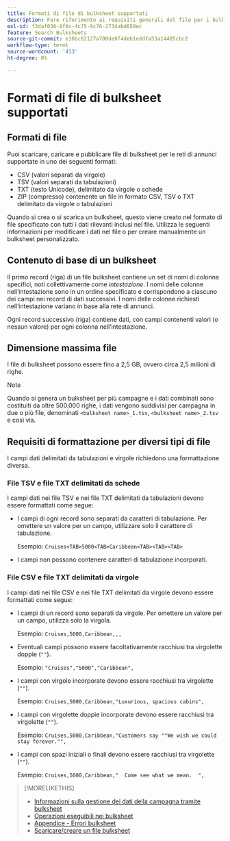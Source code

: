 ```yaml
---
title: Formati di file di bulksheet supportati
description: Fare riferimento ai requisiti generali del file per i bulksheet.
exl-id: f3daf036-8f0c-4c75-9c76-2734abd850ec
feature: Search Bulksheets
source-git-commit: e16bc62127a708de8f4deb1eddfa53a14405cbc2
workflow-type: tm+mt
source-wordcount: '413'
ht-degree: 0%

---
```


# Formati di file di bulksheet supportati

## Formati di file

Puoi scaricare, caricare e pubblicare file di bulksheet per le reti di annunci supportate in uno dei seguenti formati:

* CSV (valori separati da virgole)
* TSV (valori separati da tabulazioni)
* TXT (testo Unicode), delimitato da virgole o schede
* ZIP (compresso) contenente un file in formato CSV, TSV o TXT delimitato da virgole o tabulazioni

Quando si crea o si scarica un bulksheet, questo viene creato nel formato di file specificato con tutti i dati rilevanti inclusi nel file. Utilizza le seguenti informazioni per modificare i dati nel file o per creare manualmente un bulksheet personalizzato.

## Contenuto di base di un bulksheet

Il primo record (riga) di un file bulksheet contiene un set di nomi di colonna specifici, noti collettivamente come <i>intestazione</i>. I nomi delle colonne nell’intestazione sono in un ordine specificato e corrispondono a ciascuno dei campi nei record di dati successivi. I nomi delle colonne richiesti nell’intestazione variano in base alla rete di annunci.

Ogni record successivo (riga) contiene dati, con campi contenenti valori (o nessun valore) per ogni colonna nell’intestazione.

## Dimensione massima file

I file di bulksheet possono essere fino a 2,5 GB, ovvero circa 2,5 milioni di righe.

>[!NOTE]
>
>Quando si genera un bulksheet per più campagne e i dati combinati sono costituiti da oltre 500.000 righe, i dati vengono suddivisi per campagna in due o più file, denominati `<bulksheet name>_1.tsv`, `<bulksheet name>_2.tsv` e così via.

## Requisiti di formattazione per diversi tipi di file

I campi dati delimitati da tabulazioni e virgole richiedono una formattazione diversa.

### File TSV e file TXT delimitati da schede

I campi dati nei file TSV e nei file TXT delimitati da tabulazioni devono essere formattati come segue:

* I campi di ogni record sono separati da caratteri di tabulazione. Per omettere un valore per un campo, utilizzare solo il carattere di tabulazione.

  Esempio: `Cruises<TAB>5000<TAB>Caribbean<TAB><TAB><TAB>`

* I campi non possono contenere caratteri di tabulazione incorporati.

### File CSV e file TXT delimitati da virgole

I campi dati nei file CSV e nei file TXT delimitati da virgole devono essere formattati come segue:

* I campi di un record sono separati da virgole. Per omettere un valore per un campo, utilizza solo la virgola.

  Esempio: `Cruises,5000,Caribbean,,,`

* Eventuali campi possono essere facoltativamente racchiusi tra virgolette doppie (`""`).

  Esempio: `"Cruises","5000","Caribbean",`

* I campi con virgole incorporate devono essere racchiusi tra virgolette (`""`).

  Esempio: `Cruises,5000,Caribbean,"Luxurious, spacious cabins",`

* I campi con virgolette doppie incorporate devono essere racchiusi tra virgolette (`""`).

  Esempio: `Cruises,5000,Caribbean,"Customers say ""We wish we could stay forever."",`

* I campi con spazi iniziali o finali devono essere racchiusi tra virgolette (`""`).

  Esempio: `Cruises,5000,Caribbean,"  Come see what we mean.  ",`

>[!MORELIKETHIS]
>
>* [Informazioni sulla gestione dei dati della campagna tramite bulksheet](../bulksheet-about.md)
>* [Operazioni eseguibili nei bulksheet](bulksheet-operations.md)
>* [Appendice - Errori bulksheet](../bulksheet-errors.md)
>* [Scaricare/creare un file bulksheet](../bulksheet-download.md)
